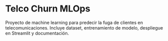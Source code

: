# Telco Churn MLOps
Proyecto de machine learning para predecir la fuga de clientes en telecomunicaciones. Incluye dataset, entrenamiento de modelo, despliegue en Streamlit y documentación.

